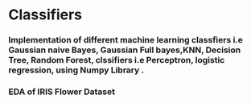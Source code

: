 # Classifiers
### Implementation of different machine learning classfiers i.e Gaussian naive Bayes, Gaussian Full bayes,KNN, Decision Tree, Random Forest,  clssifiers i.e Perceptron, logistic  regression, using Numpy Library .

### EDA of IRIS Flower Dataset
